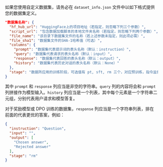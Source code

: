 如果您使用自定义数据集，请务必在 `dataset_info.json` 文件中以如下格式提供您的数据集定义。

```json
"数据集名称": {
  "hf_hub_url": "HuggingFace上的项目地址（若指定，则忽略下列三个参数）",
  "script_url": "包含数据加载脚本的本地文件夹名称（若指定，则忽略下列两个参数）",
  "file_name": "该目录下数据集文件的名称（若上述参数未指定，则此项必需）",
  "file_sha1": "数据集文件的SHA-1哈希值（可选）",
  "columns": {
    "prompt": "数据集代表提示词的表头名称（默认：instruction）",
    "query": "数据集代表请求的表头名称（默认：input）",
    "response": "数据集代表回答的表头名称（默认：output）",
    "history": "数据集代表历史对话的表头名称（默认：None）"
  },
  "stage": "数据所应用的训练阶段，可选值有 pt, sft, rm 三个，对应预训练，指令监督微调(PPO)，奖励模型(DPO)训练, 默认为None，表示不限制"
}
```

其中 `prompt` 和 `response` 列应当是非空的字符串。`query` 列的内容将会和 `prompt` 列拼接作为模型输入。`history` 列应当是一个列表，其中每个元素是一个字符串二元组，分别代表用户请求和模型答复。

对于奖励模型或 DPO 训练的数据集，`response` 列应当是一个字符串列表，排在前面的代表更优的答案，例如：

```json
{
  "instruction": "Question",
  "input": "",
  "output": [
    "Chosen answer",
    "Rejected answer"
  ],
  "stage": "rm"
}
```
